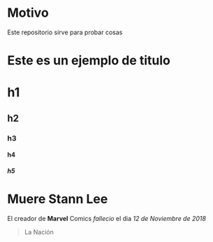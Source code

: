 # Motivo

Este repositorio sirve para probar cosas

#  Este es un ejemplo de titulo

# h1
## h2
### h3
#### h4
##### h5

# Muere Stann Lee
El creador de **Marvel** Comics _fallecio_ el dia *12 de Noviembre de 2018*
>La Nación 
